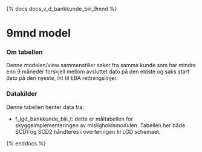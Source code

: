 {% docs docs_v_d_bankkunde_biii_9mnd %}

# 9mnd model

### Om tabellen
Denne modelen/view sammenstiller saker fra samme kunde som har mindre enn 9 måneder forskjell mellom avsluttet dato på den eldste og saks start dato på den nyeste, iht til EBA rettningslinjer.

### Datakilder
Denne tabellen henter data fra:
 - f_lgd_bankkunde_biii_t: dette er måltabellen for skyggeimplementeringen av misligholdsmodulen. Tabellen her både SCD1 og SCD2 håndteres i overføringen til LGD schemaet.
 

{% enddocs %}